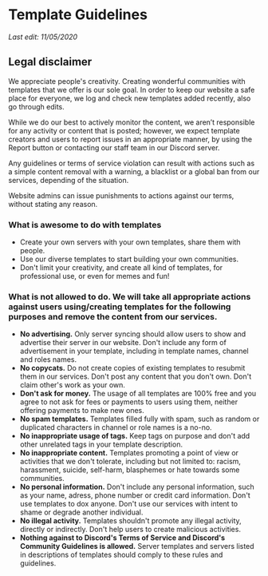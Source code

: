 # Template Guidelines
*Last edit: 11/05/2020*

## Legal disclaimer
We appreciate people's creativity. Creating wonderful communities with templates that we offer is our sole goal. In order to keep our website a safe place for everyone, we log and check new templates added recently, also go through edits. 

While we do our best to actively monitor the content, we aren’t responsible for any activity or content that is posted; however, we expect template creators and users to report issues in an appropriate manner, by using the Report button or contacting our staff team in our Discord server.

Any guidelines or terms of service violation can result with actions such as a simple content removal with a warning, a blacklist or a global ban from our services, depending of the situation.

Website admins can issue punishments to actions against our terms, without stating any reason.

### What is awesome to do with templates
- Create your own servers with your own templates, share them with people.
- Use our diverse templates to start building your own communities.
- Don't limit your creativity, and create all kind of templates, for professional use, or even for memes and fun!

### What is not allowed to do. We will take all appropriate actions against users using/creating templates for the following purposes and remove the content from our services.

- **No advertising.** Only server syncing should allow users to show and advertise their server in our website. Don't include any form of advertisement in your template, including in template names, channel and roles names.
- **No copycats.** Do not create copies of existing templates to resubmit them in our services. Don't post any content that you don't own. Don't claim other's work as your own.
- **Don't ask for money.** The usage of all templates are 100% free and you agree to not ask for fees or payments to users using them, neither offering payments to make new ones.
- **No spam templates.** Templates filled fully with spam, such as random or duplicated characters in channel or role names is a no-no.
- **No inappropriate usage of tags.** Keep tags on purpose and don't add other unrelated tags in your template description.
- **No inappropriate content.** Templates promoting a point of view or activities that we don't tolerate, including but not limited to: racism, harassment, suicide, self-harm, blasphemes or hate towards some communities.
- **No personal information.** Don't include any personal information, such as your name, adress, phone number or credit card information. Don't use templates to dox anyone. Don't use our services with intent to shame or degrade another individual.
- **No illegal activity.** Templates shouldn't promote any illegal activity, directly or indirectly. Don't help users to create malicious activities.
- **Nothing against to Discord's Terms of Service and Discord's Community Guidelines is allowed.** Server templates and servers listed in descriptions of templates should comply to these rules and guidelines.

